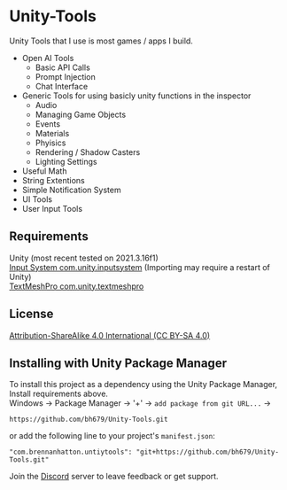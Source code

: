 # Unity-Tools
Unity Tools that I use is most games / apps I build.

 - Open AI Tools
   - Basic API Calls
   - Prompt Injection
   - Chat Interface
 - Generic Tools for using basicly unity functions in the inspector
   - Audio 
   - Managing Game Objects
   - Events
   - Materials
   - Phyisics
   - Rendering / Shadow Casters
   - Lighting Settings
 - Useful Math
 - String Extentions
 - Simple Notification System
 - UI Tools
 - User Input Tools


## Requirements
Unity (most recent tested on 2021.3.16f1) <br />
[Input System com.unity.inputsystem](https://docs.unity3d.com/Packages/com.unity.inputsystem@1.4/manual/index.html) (Importing may require a restart of Unity)<br />
[TextMeshPro com.unity.textmeshpro](https://docs.unity3d.com/Packages/com.unity.textmeshpro@3.0)<br />

## License
[Attribution-ShareAlike 4.0 International (CC BY-SA 4.0)](https://creativecommons.org/licenses/by-sa/4.0/)

## Installing with Unity Package Manager
To install this project as a dependency using the Unity Package Manager,
Install requirements above.<br >
Windows -> Package Manager -> '+' -> `add package from git URL...` ->
```
https://github.com/bh679/Unity-Tools.git
```
or 
add the following line to your project's `manifest.json`:

```
"com.brennanhatton.untiytools": "git+https://github.com/bh679/Unity-Tools.git"
```



Join the [Discord](https://discord.gg/VC8gZ2GNHs "Join Discord server") server to leave feedback or get support.
